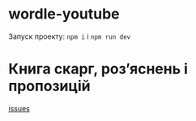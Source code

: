 # wordle-youtube

Запуск проекту: `npm i` і `npm run dev`

# Книга скарг, розʼяснень і пропозицій

[issues](https://github.com/ITsvetkoFF/wordle-youtube/issues)
